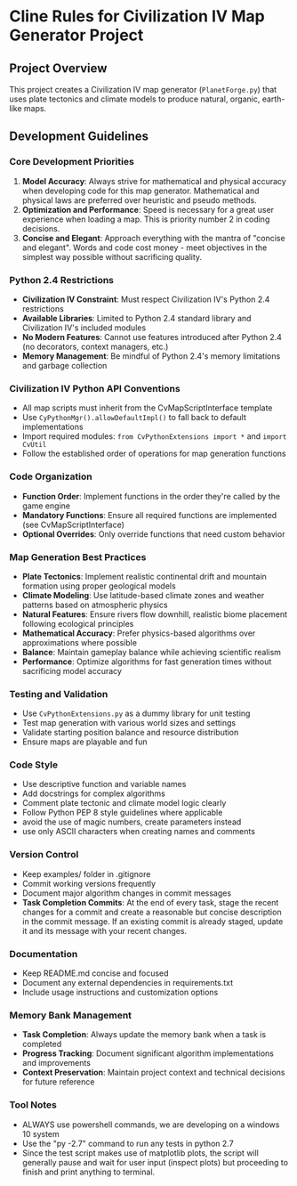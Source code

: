 # Cline Rules for Civilization IV Map Generator Project

## Project Overview

This project creates a Civilization IV map generator (`PlanetForge.py`) that uses plate tectonics and climate models to produce natural, organic, earth-like maps.

## Development Guidelines

### Core Development Priorities

1. **Model Accuracy**: Always strive for mathematical and physical accuracy when developing code for this map generator. Mathematical and physical laws are preferred over heuristic and pseudo methods.
2. **Optimization and Performance**: Speed is necessary for a great user experience when loading a map. This is priority number 2 in coding decisions.
3. **Concise and Elegant**: Approach everything with the mantra of "concise and elegant". Words and code cost money - meet objectives in the simplest way possible without sacrificing quality.

### Python 2.4 Restrictions

-   **Civilization IV Constraint**: Must respect Civilization IV's Python 2.4 restrictions
-   **Available Libraries**: Limited to Python 2.4 standard library and Civilization IV's included modules
-   **No Modern Features**: Cannot use features introduced after Python 2.4 (no decorators, context managers, etc.)
-   **Memory Management**: Be mindful of Python 2.4's memory limitations and garbage collection

### Civilization IV Python API Conventions

-   All map scripts must inherit from the CvMapScriptInterface template
-   Use `CyPythonMgr().allowDefaultImpl()` to fall back to default implementations
-   Import required modules: `from CvPythonExtensions import *` and `import CvUtil`
-   Follow the established order of operations for map generation functions

### Code Organization

-   **Function Order**: Implement functions in the order they're called by the game engine
-   **Mandatory Functions**: Ensure all required functions are implemented (see CvMapScriptInterface)
-   **Optional Overrides**: Only override functions that need custom behavior

### Map Generation Best Practices

-   **Plate Tectonics**: Implement realistic continental drift and mountain formation using proper geological models
-   **Climate Modeling**: Use latitude-based climate zones and weather patterns based on atmospheric physics
-   **Natural Features**: Ensure rivers flow downhill, realistic biome placement following ecological principles
-   **Mathematical Accuracy**: Prefer physics-based algorithms over approximations where possible
-   **Balance**: Maintain gameplay balance while achieving scientific realism
-   **Performance**: Optimize algorithms for fast generation times without sacrificing model accuracy

### Testing and Validation

-   Use `CvPythonExtensions.py` as a dummy library for unit testing
-   Test map generation with various world sizes and settings
-   Validate starting position balance and resource distribution
-   Ensure maps are playable and fun

### Code Style

-   Use descriptive function and variable names
-   Add docstrings for complex algorithms
-   Comment plate tectonic and climate model logic clearly
-   Follow Python PEP 8 style guidelines where applicable
-   avoid the use of magic numbers, create parameters instead
-   use only ASCII characters when creating names and comments

### Version Control

-   Keep examples/ folder in .gitignore
-   Commit working versions frequently
-   Document major algorithm changes in commit messages
-   **Task Completion Commits**: At the end of every task, stage the recent changes for a commit and create a reasonable but concise description in the commit message. If an existing commit is already staged, update it and its message with your recent changes.

### Documentation

-   Keep README.md concise and focused
-   Document any external dependencies in requirements.txt
-   Include usage instructions and customization options

### Memory Bank Management

-   **Task Completion**: Always update the memory bank when a task is completed
-   **Progress Tracking**: Document significant algorithm implementations and improvements
-   **Context Preservation**: Maintain project context and technical decisions for future reference

### Tool Notes

-   ALWAYS use powershell commands, we are developing on a windows 10 system
-   Use the "py -2.7" command to run any tests in python 2.7
-   Since the test script makes use of matplotlib plots, the script will generally pause and wait for user input (inspect plots) but proceeding to finish and print anything to terminal.
